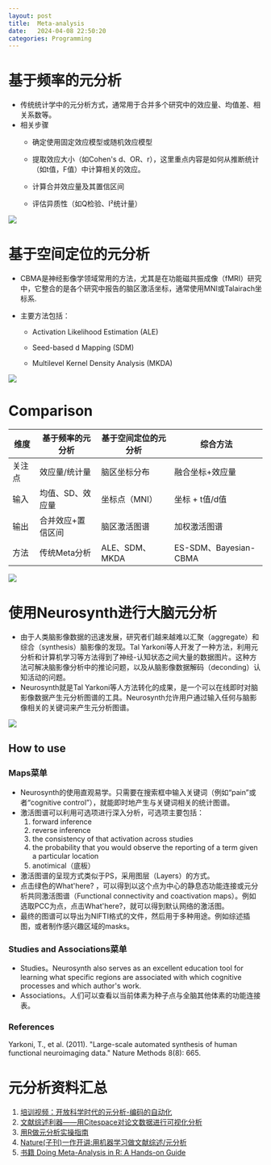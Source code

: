 ```yaml
---
layout: post
title:  Meta-analysis
date:   2024-04-08 22:50:20
categories: Programming
---
```


# 基于频率的元分析

* 传统统计学中的元分析方式，通常用于合并多个研究中的效应量、均值差、相关系数等。
* 相关步骤
  * 确定使用固定效应模型或随机效应模型

  * 提取效应大小（如Cohen's d、OR、r），这里重点内容是如何从推断统计（如t值，F值）中计算相关的效应。

  * 计算合并效应量及其置信区间

  * 评估异质性（如Q检验、I²统计量）

![](http://p24kfvgv3.bkt.clouddn.com/18-4-8/26183854.jpg) 

# 基于空间定位的元分析
* CBMA是神经影像学领域常用的方法，尤其是在功能磁共振成像（fMRI）研究中，它整合的是各个研究中报告的脑区激活坐标，通常使用MNI或Talairach坐标系.
* 主要方法包括：

  * Activation Likelihood Estimation (ALE)

  * Seed-based d Mapping (SDM)

  * Multilevel Kernel Density Analysis (MKDA)

![](http://p24kfvgv3.bkt.clouddn.com/18-4-8/26183854.jpg)

 
# Comparison
 
| 维度  | 基于频率的元分析  | 基于空间定位的元分析   | 综合方法                 |
| --- | --------- | ------------ | -------------------- |
| 关注点 | 效应量/统计量   | 脑区坐标分布       | 融合坐标+效应量             |
| 输入  | 均值、SD、效应量 | 坐标点（MNI）     | 坐标 + t值/d值           |
| 输出  | 合并效应+置信区间 | 脑区激活图谱       | 加权激活图谱               |
| 方法  | 传统Meta分析  | ALE、SDM、MKDA | ES-SDM、Bayesian-CBMA |

![](http://p24kfvgv3.bkt.clouddn.com/18-4-8/26183854.jpg)


# 使用Neurosynth进行大脑元分析

* 由于人类脑影像数据的迅速发展，研究者们越来越难以汇聚（aggregate）和综合（synthesis）脑影像的发现。Tal Yarkoni等人开发了一种方法，利用元分析和计算机学习等方法得到了神经-认知状态之间大量的数据图片。这种方法可解决脑影像分析中的推论问题，以及从脑影像数据解码（deconding）认知活动的问题。
* Neurosynth就是Tal Yarkoni等人方法转化的成果，是一个可以在线即时对脑影像数据产生元分析图谱的工具。Neurosynth允许用户通过输入任何与脑影像相关的关键词来产生元分析图谱。

![](http://p24kfvgv3.bkt.clouddn.com/18-4-8/26183854.jpg)

## How to use

### Maps菜单

* Neurosynth的使用直观易学。只需要在搜索框中输入关键词（例如“pain”或者“cognitive control”），就能即时地产生与关键词相关的统计图谱。
* 激活图谱可以利用可选项进行深入分析，可选项主要包括：
  1. forward inference
  2. reverse inference
  3. the consistency of that activation across studies
  4. the probability that you would observe the reporting of a term given a particular location
  5. anotimical（底板）
* 激活图谱的呈现方式类似于PS，采用图层（Layers）的方式。
* 点击绿色的What'here? ，可以得到以这个点为中心的静息态功能连接或元分析共同激活图谱（Functional connectivity and coactivation maps）。例如选取PCC为点，点击What'here?，就可以得到默认网络的激活图。
* 最终的图谱可以导出为NIFTI格式的文件，然后用于多种用途。例如综述插图，或者制作感兴趣区域的masks。

### Studies and Associations菜单
* Studies。Neurosynth also serves as an excellent education tool for learning what specific regions are associated with which cognitive processes and which author's work.
* Associations。人们可以查看以当前体素为种子点与全脑其他体素的功能连接表。

### References

Yarkoni, T., et al. (2011). "Large-scale automated synthesis of human functional neuroimaging data." Nature Methods 8(8): 665.

# 元分析资料汇总

1. [培训视频：开放科学时代的元分析-编码的自动化](https://mp.weixin.qq.com/s/yJ0x55gsaxzHTwkwsnnCPQ)
2. [文献综述利器——用Citespace对论文数据进行可视化分析](https://mp.weixin.qq.com/s/DdC1jGLq-w5M_q4NTfbzkg)
3. [用R做元分析实操指南](https://mp.weixin.qq.com/s/Qj6RIVxb_UVEPyU1q7KVSQ)
4. [Nature(子刊)一作开讲:用机器学习做文献综述/元分析](https://mp.weixin.qq.com/s/lUw6GxYn2-puXj1m-iFuiw)
5. [书籍 Doing Meta-Analysis in R: A Hands-on Guide](https://bookdown.org/MathiasHarrer/Doing_Meta_Analysis_in_R/)
